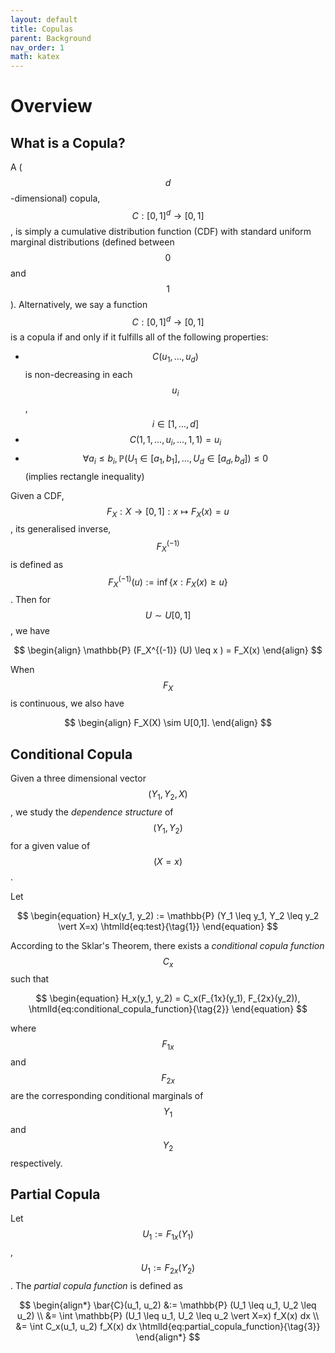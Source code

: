 ```yaml
---
layout: default
title: Copulas
parent: Background
nav_order: 1
math: katex
---
```


# Overview

## What is a Copula?
A ($$d$$-dimensional) copula, $$C: [0,1]^d \rightarrow [0,1]$$, is simply a cumulative distribution function (CDF) with standard uniform marginal distributions (defined between $$0$$ and $$1$$). Alternatively, we say a function $$C: [0,1]^d \rightarrow [0,1]$$ is a copula if and only if it fulfills all of the following properties:
*   $$C(u_1, \dots, u_d)$$ is non-decreasing in each $$u_i$$, $$i \in [1,\dots, d]$$
*   $$C(1,1, \dots, u_i,\dots,1,1) = u_i$$
*   $$\forall a_i\leq b_i, \mathbb{P} (U_1 \in [a_1, b_1], \dots , U_d \in [a_d, b_d]) \leq 0$$ (implies rectangle inequality)

Given a CDF, $$F_X: X\rightarrow [0,1] : x\mapsto F_X(x)=u$$, its generalised inverse, $$F_X^{(-1)}$$ is defined as $$F_X^{(-1)}(u) := \inf\{x: F_X(x) \geq u \}$$. Then for $$U\sim U[0,1]$$, we have

$$
\begin{align}
    \mathbb{P} (F_X^{(-1)} (U) \leq x  ) = F_X(x)
\end{align}
$$

When $$F_X$$ is continuous, we also have

$$
\begin{align}
    F_X(X) \sim U[0,1].
\end{align}
$$

## Conditional Copula
Given a three dimensional vector $$(Y_1, Y_2, X)$$, we study the *dependence structure* of $$(Y_1, Y_2)$$ for a given value of $$(X=x)$$.

Let

$$
\begin{equation}
H_x(y_1, y_2) := \mathbb{P} (Y_1 \leq y_1, Y_2 \leq y_2 \vert X=x)
\htmlId{eq:test}{\tag{1}}
\end{equation}
$$

According to the Sklar's Theorem, there exists a *conditional copula function* $$C_x$$ such that

$$
\begin{equation}
H_x(y_1, y_2) = C_x(F_{1x}(y_1), F_{2x}(y_2)),
\htmlId{eq:conditional_copula_function}{\tag{2}}
\end{equation}
$$

where $$F_{1x}$$ and $$F_{2x}$$ are the corresponding conditional marginals of $$Y_1$$ and $$Y_2$$ respectively.

## Partial Copula
Let $$U_1:= F_{1x}(Y_1)$$, $$U_1:= F_{2x}(Y_2)$$. The *partial copula function* is defined as

$$
\begin{align*}
\bar{C}(u_1, u_2) &:= \mathbb{P} (U_1 \leq u_1, U_2 \leq u_2) \\
&= \int \mathbb{P} (U_1 \leq u_1, U_2 \leq u_2 \vert X=x) f_X(x) dx \\
&= \int C_x(u_1, u_2) f_X(x) dx
\htmlId{eq:partial_copula_function}{\tag{3}}
\end{align*}
$$


<!-- Link to equation $$\href{#eq:test}{(1)}$$ -->